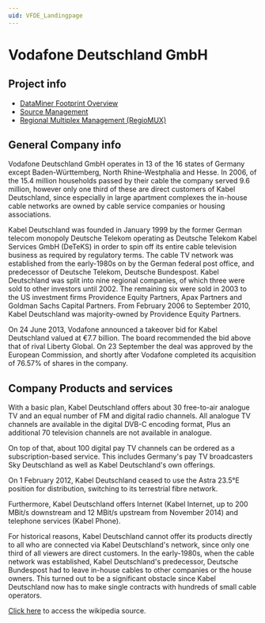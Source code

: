 ```yaml
---
uid: VFDE_Landingpage
---
```


# Vodafone Deutschland GmbH

## Project info

- [DataMiner Footprint Overview](xref:VFDE_DataMiner_Footprint_Overview)
- [Source Management](xref:VFDE_Source_Management)
- [Regional Multiplex Management (RegioMUX)](xref:VFDE_Regiomux_Management)

## General Company info

Vodafone Deutschland GmbH operates in 13 of the 16 states of Germany except Baden-Württemberg, North Rhine-Westphalia and Hesse. In 2006, of the 15.4 million households passed by their cable the company served 9.6 million, however only one third of these are direct customers of Kabel Deutschland, since especially in large apartment complexes the in-house cable networks are owned by cable service companies or housing associations.

Kabel Deutschland was founded in January 1999 by the former German telecom monopoly Deutsche Telekom operating as Deutsche Telekom Kabel Services GmbH (DeTeKS) in order to spin off its entire cable television business as required by regulatory terms. The cable TV network was established from the early-1980s on by the German federal post office, and predecessor of Deutsche Telekom, Deutsche Bundespost. Kabel Deutschland was split into nine regional companies, of which three were sold to other investors until 2002. The remaining six were sold in 2003 to the US investment firms Providence Equity Partners, Apax Partners and Goldman Sachs Capital Partners. From February 2006 to September 2010, Kabel Deutschland was majority-owned by Providence Equity Partners.

On 24 June 2013, Vodafone announced a takeover bid for Kabel Deutschland valued at €7.7 billion. The board recommended the bid above that of rival Liberty Global. On 23 September the deal was approved by the European Commission, and shortly after Vodafone completed its acquisition of 76.57% of shares in the company.

## Company Products and services

With a basic plan, Kabel Deutschland offers about 30 free-to-air analogue TV and an equal number of FM and digital radio channels. All analogue TV channels are available in the digital DVB-C encoding format, Plus an additional 70 television channels are not available in analogue.

On top of that, about 100 digital pay TV channels can be ordered as a subscription-based service. This includes Germany's pay TV broadcasters Sky Deutschland as well as Kabel Deutschland's own offerings.

On 1 February 2012, Kabel Deutschland ceased to use the Astra 23.5°E position for distribution, switching to its terrestrial fibre network.

Furthermore, Kabel Deutschland offers Internet (Kabel Internet, up to 200 MBit/s downstream and 12 MBit/s upstream from November 2014) and telephone services (Kabel Phone).

For historical reasons, Kabel Deutschland cannot offer its products directly to all who are connected via Kabel Deutschland's network, since only one third of all viewers are direct customers. In the early-1980s, when the cable network was established, Kabel Deutschland's predecessor, Deutsche Bundespost had to leave in-house cables to other companies or the house owners. This turned out to be a significant obstacle since Kabel Deutschland now has to make single contracts with hundreds of small cable operators.

[Click here](https://en.wikipedia.org/wiki/Vodafone_Kabel_Deutschland) to access the wikipedia source.
